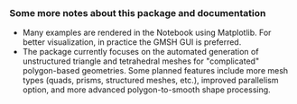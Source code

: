 ```{include} ../README.md
```

### Some more notes about this package and documentation

- Many examples are rendered in the Notebook using Matplotlib. For better visualization, in practice the GMSH GUI is preferred.
- The package currently focuses on the automated generation of unstructured triangle and tetrahedral meshes for "complicated" polygon-based geometries. Some planned features include more mesh types (quads, prisms, structured meshes, etc.), improved parallelism option, and more advanced polygon-to-smooth shape processing.
